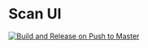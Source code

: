 # Scan UI

[![Build and Release on Push to Master](https://github.com/markusleh/scan-ui/actions/workflows/release.yml/badge.svg)](https://github.com/markusleh/scan-ui/actions/workflows/release.yml)
